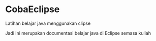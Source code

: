 # CobaEclipse
Latihan belajar java menggunakan clipse

Jadi ini merupakan documentasi belajar java di Eclipse semasa kuliah
